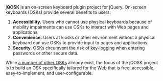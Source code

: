 **jQOSK** is an on-screen keyboard plugin project for jQuery. On-screen keyboards (OSKs) provide several benefits to users:

  1. **Accessibility.** Users who cannot use physical keyboards because of mobility impairments can use OSKs to interact with Web pages and applications.
  1. **Convenience.** Users at kiosks or other environment without a physical keyboard can use OSKs to provide input to pages and applications.
  1. **Security.** OSKs circumvent the risk of key-logging when entering passwords or other secure data.

While [a number of other OSKs](PriorArt.md) already exist, the focus of the jQOSK project is to build an OSK specifically tailored for the Web that is free, accessible, easy-to-implement, and user-configurable.